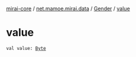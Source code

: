 [mirai-core](../../index.md) / [net.mamoe.mirai.data](../index.md) / [Gender](index.md) / [value](./value.md)

# value

`val value: `[`Byte`](https://kotlinlang.org/api/latest/jvm/stdlib/kotlin/-byte/index.html)